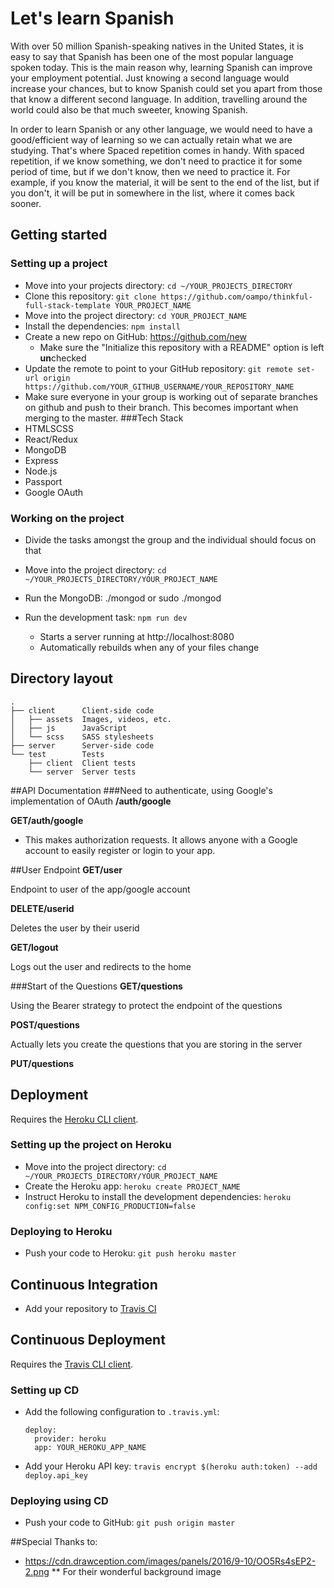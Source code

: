 # Let's learn Spanish

With over 50 million Spanish-speaking natives in the United States, it is easy to say that Spanish has been one of the most popular language spoken today.  This is the main reason why, learning Spanish can improve your employment potential.  Just knowing a second language would increase your chances, but to know Spanish could set you apart from those that know a different second language.  In addition, travelling around the world could also be that much sweeter, knowing Spanish.

In order to learn Spanish or any other language, we would need to have a good/efficient way of learning so we can actually retain what we are studying.  That's where Spaced repetition comes in handy.  With spaced repetition, if we know something, we don't need to practice it for some period of time, but if we don't know, then we need to practice it.  For example, if you know the material, it will be sent to the end of the list, but if you don't, it will be put in somewhere in the list, where it comes back sooner.  

## Getting started

### Setting up a project

* Move into your projects directory: `cd ~/YOUR_PROJECTS_DIRECTORY`
* Clone this repository: `git clone https://github.com/oampo/thinkful-full-stack-template YOUR_PROJECT_NAME`
* Move into the project directory: `cd YOUR_PROJECT_NAME`
* Install the dependencies: `npm install`
* Create a new repo on GitHub: https://github.com/new
    * Make sure the "Initialize this repository with a README" option is left **un**checked
* Update the remote to point to your GitHub repository: `git remote set-url origin https://github.com/YOUR_GITHUB_USERNAME/YOUR_REPOSITORY_NAME`
* Make sure everyone in your group is working out of separate branches on github and push to their branch.  This becomes important when merging to the master.
###Tech Stack
* HTMLSCSS
* React/Redux
* MongoDB
* Express
* Node.js
* Passport
* Google OAuth


### Working on the project
* Divide the tasks amongst the group and the individual should focus on that

* Move into the project directory: `cd ~/YOUR_PROJECTS_DIRECTORY/YOUR_PROJECT_NAME`
* Run the MongoDB: ./mongod or sudo ./mongod
* Run the development task: `npm run dev`
    * Starts a server running at http://localhost:8080
    * Automatically rebuilds when any of your files change

## Directory layout

```
.
├── client      Client-side code
│   ├── assets  Images, videos, etc.
│   ├── js      JavaScript
│   └── scss    SASS stylesheets
├── server      Server-side code
└── test        Tests
    ├── client  Client tests
    └── server  Server tests
```

##API Documentation
###Need to authenticate, using Google's implementation of OAuth
**/auth/google**

**GET/auth/google**
* This makes authorization requests.  It allows anyone with a Google account to easily register or login to your app.

##User Endpoint
**GET/user**

Endpoint to user of the app/google account


**DELETE/userid**

Deletes the user by their userid

**GET/logout**

Logs out the user and redirects to the home

###Start of the Questions
**GET/questions**

Using the Bearer strategy to protect the endpoint of the questions

**POST/questions**

Actually lets you create the questions that you are storing in the server

**PUT/questions**






## Deployment

Requires the [Heroku CLI client](https://devcenter.heroku.com/articles/heroku-command-line).

### Setting up the project on Heroku

* Move into the project directory: `cd ~/YOUR_PROJECTS_DIRECTORY/YOUR_PROJECT_NAME`
* Create the Heroku app: `heroku create PROJECT_NAME`
* Instruct Heroku to install the development dependencies: `heroku config:set NPM_CONFIG_PRODUCTION=false`

### Deploying to Heroku

* Push your code to Heroku: `git push heroku master`

## Continuous Integration

* Add your repository to [Travis CI](https://travis-ci.org/)

## Continuous Deployment

Requires the [Travis CLI client](https://github.com/travis-ci/travis.rb).

### Setting up CD

* Add the following configuration to `.travis.yml`:

    ```
    deploy:
      provider: heroku
      app: YOUR_HEROKU_APP_NAME
    ```
* Add your Heroku API key: `travis encrypt $(heroku auth:token) --add deploy.api_key`

### Deploying using CD

* Push your code to GitHub: `git push origin master`

##Special Thanks to:
* https://cdn.drawception.com/images/panels/2016/9-10/OO5Rs4sEP2-2.png
** For their wonderful background image

